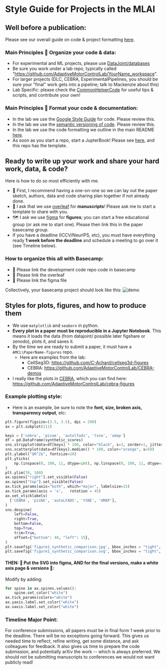 # Style Guide for Projects in the MLAI


## Well before a publication:

Please see our overall guide on code & project formatting [here](https://github.com/AdaptiveMotorControlLab/WorkspaceTemplate/blob/main/README.md).

### Main Principles 🔨 Organize your code & data:
- For experimental and ML projects, please use [DataJoint/databases](https://www.datajoint.com/)
- Be sure you work under a lab repo, typically called "https://github.com/AdaptiveMotorControlLab/YourName_workspace".
- For larger projects (DLC, CEBRA, ExperimentalPipelines, you should be sure your "final" work gets into a pipeline; talk to Mackenzie about this)
- Lab Specific: please check the [CommonHelperCode](https://github.com/AdaptiveMotorControlLab/CommonHelperCode) for useful tips & scripts, and contribute your own!

### Main Principles 🚧 Format your code & documentation:
- In the lab we use the [Google Style Guide](https://google.github.io/styleguide/pyguide.html) for code. Please review this.
- In the lab we use the [semantic versioning of code](https://semver.org/). Please review this.
- In the lab we use the code formatting we outline in the main README [here](https://github.com/AdaptiveMotorControlLab/WorkspaceTemplate/blob/main/README.md).
- As soon as you start a repo, start a JupterBook! Please see [here](https://github.com/AdaptiveMotorControlLab/WorkspaceTemplate/blob/main/README.md), and this repo has the template.



## Ready to write up your work and share your hard work, data, & code?
Here is how to do so most efficiently with me.

- 🚨 First, I recommend having a one-on-one so we can lay out the paper sketch, authors, data and code sharing plan together if not already done.
- 📝  I ask that we use [overleaf](https://www.overleaf.com/project) for **manuscripts**! Please ask me to start a template to share with you.
- 🗺 I ask we use [figma](https://www.figma.com/) for **figures**; you can start a free educational group (or ask me to start one). Please then link this in the paper basecamp group.
- If you have a deadline (ICCV/NeurIPS, etc), you must have everything ready **1 week before the deadline** and schedule a meeting to go over it (see Timeline below).

### How to organize this all with Basecamp:
- 🔗 Please link the development code repo code in basecamp
- 🔗 Please link the overleaf
- 🔗 Please link the figma file

Collectively, your basecamp project should look like this:
![demo](https://github.com/user-attachments/assets/e21bdee1-ede6-4463-a65f-0d1dff3d224f)



## Styles for plots, figures, and how to produce them
- We use `matplotlib` and `seaborn` in python.
- **Every plot in a paper must be reproducible in a Jupyter Notebook**. This means it loads the data (from datajoint/ possible later figshare or zenodo), plots it, and saves it.
- By the time we are ready to submit a paper, it must have a `AMCL\PaperName-figures` repo.
  - Here are examples from the lab:
    -  CellSeg3D: https://github.com/C-Achard/cellseg3d-figures
    -  CEBRA: https://github.com/AdaptiveMotorControlLab/CEBRA-demos
- I really like the plots in [CEBRA](https://www.nature.com/articles/s41586-023-06031-6), which you can find here: https://github.com/AdaptiveMotorControlLab/cebra-figures

### Example plotting style:
- Here is an example, be sure to note the **font, size, broken axis, transparency output**, etc:

```python
plt.figure(figsize=(3.5, 3.5), dpi = 200)
ax = plt.subplot(111)

keys = ['cebra', 'pivae', 'autolfads', 'tsne', 'umap']
df = pd.DataFrame(synthetic_scores)
sns.stripplot(data=df[keys] * 100, color="black", s=3, zorder=1, jitter=0.15)
sns.scatterplot(data=df[keys].median() * 100, color="orange", s=50)
plt.ylabel("$R^2$", fontsize=20)
plt.yticks(
    np.linspace(0, 100, 11, dtype=int), np.linspace(0, 100, 11, dtype=int), fontsize=20
)
plt.ylim(70, 100)
ax.spines["right"].set_visible(False)
ax.spines["top"].set_visible(False)
ax.tick_params(axis="both", which="major", labelsize=15)
ax.tick_params(axis = 'x',   rotation = 45)
ax.set_xticklabels(
  ['CEBRA', 'piVAE', 'autoLFADS', 'tSNE', 'UMAP'],
)
sns.despine(
    left=False,
    right=True,
    bottom=False,
    top=True,
    trim=True,
    offset={"bottom": 40, "left": 15},
)
plt.savefig('figure1_synthetic_comparison.jpg', bbox_inches = "tight", transparent = True)
plt.savefig('figure1_synthetic_comparison.svg', bbox_inches = "tight", transparent = True)
```
#### THEN: 🚨 Put the SVG into figma, AND for the final versions, make a white axis page & versions 🙏:

Modify by adding:
```python
for spine in ax.spines.values():
    spine.set_color("white")
ax.tick_params(colors="white")
ax.yaxis.label.set_color("white")
ax.xaxis.label.set_color("white")
```


### Timeline Major Point:

For conference submissions, all papers must be in final form 1 week prior to the deadline.
There will be no exceptions going forward.
This gives us needed time to reflect, refine writing, get some distance, and ask colleagues for feedback.
It also gives us time to prepare the code submission, and potentially arXiv the work -- which is always preferred.
We should not be submitting manuscripts to conferences we would not want publicly read!
